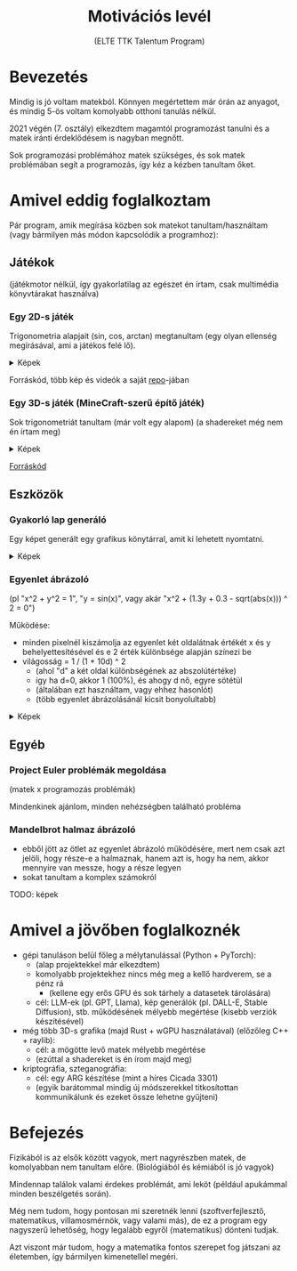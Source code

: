 <div align="center">
    <h1>Motivációs levél</h1>
    (ELTE TTK Talentum Program)
</div>

# Bevezetés
Mindig is jó voltam matekból. Könnyen megértettem már órán az anyagot, és mindig 5-ös voltam komolyabb otthoni tanulás nélkül.

2021 végén (7. osztály) elkezdtem magamtól programozást tanulni és a matek iránti érdeklődésem is nagyban megnőtt.

Sok programozási problémához matek szükséges, és sok matek problémában segít a programozás, így kéz a kézben tanultam őket.

# Amivel eddig foglalkoztam
Pár program, amik megírása közben sok matekot tanultam/használtam (vagy bármilyen más módon kapcsolódik a programhoz):

## Játékok
(játékmotor nélkül, így gyakorlatilag az egészet én írtam, csak multimédia könyvtárakat használva)

### Egy 2D-s játék
Trigonometria alapjait (sin, cos, arctan) megtanultam (egy olyan ellenség megírásával, ami a játékos felé lő).

<details>
    <summary>Képek</summary>
    <img src="https://github.com/Krist0FF-T/ttk_talentum/blob/main/images/2d_1.png"/>
    <img src="https://github.com/Krist0FF-T/ttk_talentum/blob/main/images/2d_2.png"/>
</details>

Forráskód, több kép és videók a saját [repo](https://github.com/Krist0FF-T/supermuki)-jában

### Egy 3D-s játék (MineCraft-szerű építő játék)
Sok trigonometriát tanultam (már volt egy alapom) (a shadereket még nem én írtam meg)

<details>
    <summary>Képek</summary>
    <img src="https://github.com/Krist0FF-T/ttk_talentum/blob/main/images/3d.png"/>
    <img src="https://github.com/Krist0FF-T/stuff/blob/main/minecraft_clone/0_0_6/screenshots/screenshot002.png"/>
    <img src="https://github.com/Krist0FF-T/stuff/blob/main/minecraft_clone/0_0_6/screenshots/screenshot003.png"/>
    <img src="https://github.com/Krist0FF-T/stuff/blob/main/minecraft_clone/0_0_6/screenshots/screenshot005.png"/>
</details>

[Forráskód](https://github.com/Krist0FF-T/stuff/tree/main/minecraft_clone)

## Eszközök
### Gyakorló lap generáló
Egy képet generált egy grafikus könytárral, amit ki lehetett nyomtatni.

<details>
    <summary>Képek</summary>
    <img src="https://github.com/Krist0FF-T/ttk_talentum/blob/main/images/feladatlap_1.png"/>
    <img src="https://github.com/Krist0FF-T/ttk_talentum/blob/main/images/feladatlap_2.png"/>
</details>

### Egyenlet ábrázoló
(pl "x^2 + y^2 = 1", "y = sin(x)", vagy akár "x^2 + (1.3y + 0.3 - sqrt(abs(x))) ^ 2 = 0")

Működése:
- minden pixelnél kiszámolja az egyenlet két oldalátnak értékét x és y behelyettesítésével és e 2 érték különbsége alapján színezi be
- világosság = 1 / (1 + 10d) ^ 2
    - (ahol "d" a két oldal különbségének az abszolútértéke)
    - így ha d=0, akkor 1 (100%), és ahogy d nő, egyre sötétül
    - (általában ezt használtam, vagy ehhez hasonlót)
    - (több egyenlet ábrázolásánál kicsit bonyolultabb)

<details>
    <summary>Képek</summary>
    piros: y = sin(x)
    kék: y = cos(x)
    négyzetrács: abs(sin(x * pi)) = 0, vagy abs(sin(y * pi)) = 0
    <img src="https://github.com/Krist0FF-T/ttk_talentum/blob/main/images/eq_vis_1.png"/>
    TODO: több kép
</details>

## Egyéb
### Project Euler problémák megoldása
(matek x programozás problémák)

Mindenkinek ajánlom, minden nehézségben található probléma

### Mandelbrot halmaz ábrázoló
- ebből jött az ötlet az egyenlet ábrázoló működésére, mert nem csak azt jelöli, hogy része-e a halmaznak, hanem azt is, hogy ha nem, akkor mennyire van messze, hogy a része legyen
- sokat tanultam a komplex számokról

TODO: képek

# Amivel a jövőben foglalkoznék
- gépi tanuláson belül főleg a mélytanulással (Python + PyTorch):
    - (alap projektekkel már elkezdtem)
    - komolyabb projektekhez nincs még meg a kellő hardverem, se a pénz rá
        - (kellene egy erős GPU és sok tárhely a datasetek tárolására)
    - cél: LLM-ek (pl. GPT, Llama), kép generálók (pl. DALL-E, Stable Diffusion), stb. működésének mélyebb megértése (kisebb verziók készítésével)
- még több 3D-s grafika (majd Rust + wGPU használatával) (előzőleg C++ + raylib):
    - cél: a mögötte levő matek mélyebb megértése
    - (ezúttal a shadereket is én írom majd meg)
- kriptográfia, szteganográfia:
    - cél: egy ARG készítése (mint a híres Cicada 3301)
    - (egyik barátommal mindig új módszerekkel titkosítottan kommunikálunk és ezeket össze lehetne gyűjteni)

# Befejezés
Fizikából is az elsők között vagyok, mert nagyrészben matek, de komolyabban nem tanultam előre.
(Biológiából és kémiából is jó vagyok)

Mindennap találok valami érdekes problémát, ami leköt (például apukámmal minden beszélgetés során).

Még nem tudom, hogy pontosan mi szeretnék lenni (szoftverfejlesztő, matematikus, villamosmérnök, vagy valami más), de ez a program egy nagyszerű lehetőség, hogy legalább egyről (matematikus) dönteni tudjak.

Azt viszont már tudom, hogy a matematika fontos szerepet fog játszani az életemben, így bármilyen kimenetellel megéri.
